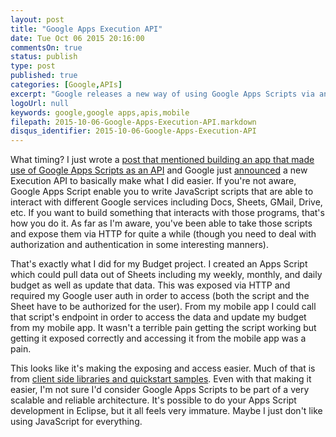 ```yaml
---
layout: post
title: "Google Apps Execution API"
date: Tue Oct 06 2015 20:16:00
commentsOn: true
status: publish
type: post
published: true
categories: [Google,APIs]
excerpt: "Google releases a new way of using Google Apps Scripts via an API."
logoUrl: null
keywords: google,google apps,apis,mobile
filepath: 2015-10-06-Google-Apps-Execution-API.markdown
disqus_identifier: 2015-10-06-Google-Apps-Execution-API
---
```


What timing?  I just wrote a [post that mentioned building an app that made use of Google Apps Scripts as an API](http://chrisrisner.com/Xamarin-Forms-Woes/) and Google just [announced](http://googledevelopers.blogspot.com/2015/09/run-apps-script-code-from-anywhere.html) a new Execution API to basically make what I did easier.  If you're not aware, Google Apps Script enable you to write JavaScript scripts that are able to interact with different Google services including Docs, Sheets, GMail, Drive, etc.  If you want to build something that interacts with those programs, that's how you do it.  As far as I'm aware, you've been able to take those scripts and expose them via HTTP for quite a while (though you need to deal with authorization and authentication in some interesting manners).  

That's exactly what I did for my Budget project.  I created an Apps Script which could pull data out of Sheets including my weekly, monthly, and daily budget as well as update that data.  This was exposed via HTTP and required my Google user auth in order to access (both the script and the Sheet have to be authorized for the user).  From my mobile app I could call that script's endpoint in order to access the data and update my budget from my mobile app.  It wasn't a terrible pain getting the script working but getting it exposed correctly and accessing it from the mobile app was a pain.

This looks like it's making the exposing and access easier.  Much of that is from [client side libraries and quickstart samples](https://developers.google.com/apps-script/guides/rest/?utm_campaign=execution-API-924&utm_source=gdbc&utm_medium=blog).  Even with that making it easier, I'm not sure I'd consider Google Apps Scripts to be part of a very scalable and reliable architecture.  It's possible to do your Apps Script development in Eclipse, but it all feels very immature.  Maybe I just don't like using JavaScript for everything.
